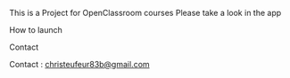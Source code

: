 This is a Project for OpenClassroom courses
Please take a look in the app

How to launch

Contact

Contact : christeufeur83b@gmail.com



